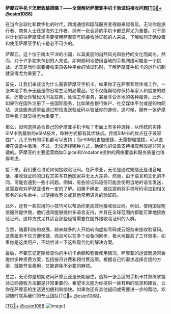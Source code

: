 **萨摩亚手机卡怎麽收驗證碼？——全面解析萨摩亚手机卡验证码接收问题[[TG💪+ @esim1088](https://t.me/s/esim1088)]**

在当今全球化和数字化的时代，跨境通信和国际服务变得越来越普及。无论你是旅行者、商务人士还是海外工作者，拥有一张合适的手机卡都显得尤为重要。对于那些计划前往萨摩亚或需要使用萨摩亚号码接收验证码的人来说，了解如何正确设置和使用萨摩亚手机卡是必不可少的。

萨摩亚，这个位于南太平洋的小国，以其美丽的自然风光和独特的文化而闻名。然而，对于许多初来乍到的人来说，如何顺利地使用当地的手机网络可能是一个挑战。尤其是当你需要接收来自各种平台的验证码时，了解萨摩亚手机卡的运作机制就显得尤为重要了。

首先，让我们来谈谈为什么需要萨摩亚手机卡。如果你正在萨摩亚居住或工作，一张本地手机卡无疑是你日常生活的必需品。它不仅能帮助你保持与家人和朋友的联系，还能让你轻松访问互联网，处理工作事务，甚至享受本地的各种服务。此外，如果你在国外注册了一些国际服务，比如某些银行账户、社交媒体平台或是购物网站，这些服务通常会通过短信发送验证码以验证你的身份。这时候，拥有一张萨摩亚手机卡就显得尤为重要了。

那么，如何选择适合自己的萨摩亚手机卡呢？市面上有多种选择，从传统的实体SIM卡到最新的eSIM技术，每种方式都有其优缺点。传统SIM卡的优点在于兼容性广，几乎所有的手机都可以支持；而eSIM则更加便捷，无需物理插拔，可以直接在设备中激活。不过，无论选择哪种方式，确保你的设备支持相应频段是非常关键的。萨摩亚的主要运营商如Digicel和Vodafone提供的网络覆盖和服务质量也值得考虑。

接下来，我们重点讨论如何接收验证码。在萨摩亚，无论是通过短信还是语音电话，接收验证码的过程其实与其他国家并无太大差异。然而，由于语言和文化的不同，可能会遇到一些小问题。例如，有些验证码短信可能会使用当地的语言发送，这需要你对萨摩亚语有一定的了解。如果不确定，建议提前将手机号码添加到相关服务的白名单中，以便接收英文或其他常用语言的验证码。

此外，还有一些实用的小技巧可以帮助你更高效地接收验证码。例如，使用国际短信服务提供商，他们通常能够提供多语言支持，并且在全球范围内都能可靠地接收验证码。这种方式尤其适合那些经常需要在国外接收验证码的人群。

当然，随着科技的发展，越来越多的人开始转向虚拟号码或云服务来接收验证码。这些服务不仅方便快捷，而且可以在多个设备间同步，极大地提高了工作效率。如果你是这类用户，不妨尝试一下这些现代化的解决方案。

最后，不要忘记定期检查你的手机卡余额和套餐使用情况。萨摩亚的运营商通常会提供多种资费方案，包括按月计费和预付费选项。根据自己的需求选择合适的方案，既能节省费用，又能避免不必要的麻烦。

总之，无论你是短期访问萨摩亚还是长期居住，选择一张合适的手机卡并熟练掌握验证码接收方法都是非常重要的。希望本文能为你提供一些有用的信息和建议，让你在萨摩亚的生活更加便利和愉快。如果你还有其他疑问或需要进一步的帮助，欢迎随时联系我们的专业团队[[TG💪+ @esim1088](https://t.me/s/esim1088)]。

[[TG💪+ @esim1088](https://t.me/s/esim1088) ![Image](https://i.postimg.cc/4NQfJmqS/Snipaste-2025-05-13-00-14-12.png)]